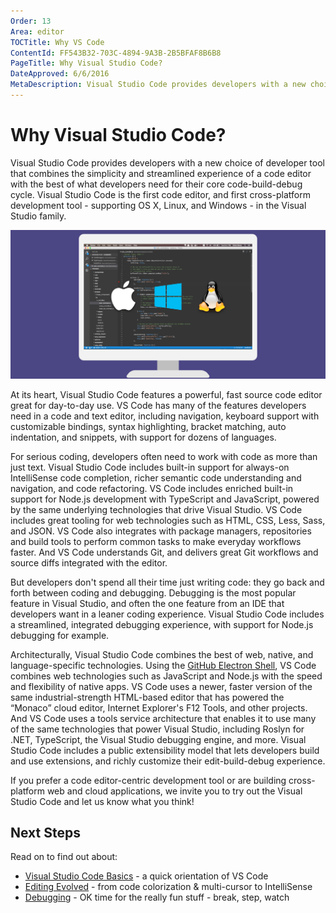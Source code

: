 ```yaml
---
Order: 13
Area: editor
TOCTitle: Why VS Code
ContentId: FF543B32-703C-4894-9A3B-2B5BFAF8B6B8
PageTitle: Why Visual Studio Code?
DateApproved: 6/6/2016
MetaDescription: Visual Studio Code provides developers with a new choice of developer tool that combines the simplicity and streamlined experience of a code editor with the best of what developers need for their core code-edit-debug cycle. Visual Studio Code is the first code editor and first cross-platform development tool supporting OS X, Linux, and Windows.
---
```


# Why Visual Studio Code?

Visual Studio Code provides developers with a new choice of developer tool that combines the simplicity and streamlined experience of a code editor with the best of what developers need for their core code-build-debug cycle. Visual Studio Code is the first code editor, and first cross-platform development tool - supporting OS X, Linux, and Windows - in the Visual Studio family.

![Visual Studio Code runs on Max OS X, Linux and Windows](images/whyvscode/macwinlinux2.png)

At its heart, Visual Studio Code features a powerful, fast source code editor great for day-to-day use. VS Code has many of the features developers need in a code and text editor, including navigation, keyboard support with customizable bindings, syntax highlighting, bracket matching, auto indentation, and snippets, with support for dozens of languages.

For serious coding, developers often need to work with code as more than just text. Visual Studio Code includes built-in support for always-on IntelliSense code completion, richer semantic code understanding and navigation, and code refactoring. VS Code includes enriched built-in support for Node.js development with TypeScript and JavaScript, powered by the same underlying technologies that drive Visual Studio. VS Code includes great tooling for web technologies such as HTML, CSS, Less, Sass, and JSON. VS Code also integrates with package managers, repositories and build tools to perform common tasks to make everyday workflows faster. And VS Code understands Git, and delivers great Git workflows and source diffs integrated with the editor.

But developers don't spend all their time just writing code: they go back and forth between coding and debugging. Debugging is the most popular feature in Visual Studio, and often the one feature from an IDE that developers want in a leaner coding experience. Visual Studio Code includes a streamlined, integrated debugging experience, with support for Node.js debugging for example.

Architecturally, Visual Studio Code combines the best of web, native, and language-specific technologies. Using the [GitHub Electron Shell](https://github.com/atom/electron), VS Code combines web technologies such as JavaScript and Node.js with the speed and flexibility of native apps. VS Code uses a newer, faster version of the same industrial-strength HTML-based editor that has powered the “Monaco” cloud editor, Internet Explorer's F12 Tools, and other projects. And VS Code uses a tools service architecture that enables it to use many of the same technologies that power Visual Studio, including Roslyn for .NET, TypeScript, the Visual Studio debugging engine, and more. Visual Studio Code includes a public extensibility model that lets developers build and use extensions, and richly customize their edit-build-debug experience.

If you prefer a code editor-centric development tool or are building cross-platform web and cloud applications, we invite you to try out the Visual Studio Code and let us know what you think!

## Next Steps

Read on to find out about:

* [Visual Studio Code Basics](/docs/editor/codebasics.md) - a quick orientation of VS Code
* [Editing Evolved](/docs/editor/editingevolved.md) - from code colorization & multi-cursor to IntelliSense
* [Debugging](/docs/editor/debugging.md) - OK time for the really fun stuff - break, step, watch
